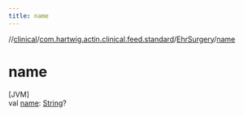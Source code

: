 ```yaml
---
title: name
---
```

//[clinical](../../../index.html)/[com.hartwig.actin.clinical.feed.standard](../index.html)/[EhrSurgery](index.html)/[name](name.html)



# name



[JVM]\
val [name](name.html): [String](https://kotlinlang.org/api/latest/jvm/stdlib/kotlin/-string/index.html)?




